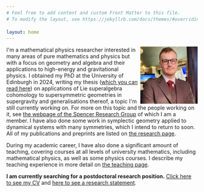 ```yaml
---
# Feel free to add content and custom Front Matter to this file.
# To modify the layout, see https://jekyllrb.com/docs/themes/#overriding-theme-defaults

layout: home
---
```


<img src="./images/profile-pic-cropped.jpg" alt="Profile picture." width="30%" align="right">

I'm a mathematical physics researcher interested in many areas of pure mathematics and physics but with a focus on geometry and algebra and their applications to high-energy and gravitational physics. 
I obtained my PhD at the University of Edinburgh in 2024, writing my thesis ([which you can read here](http://dx.doi.org/10.7488/era/4477)) on applications of Lie superalgebra cohomology to supersymmetric geometries in supergravity and generalisations thereof, a topic I'm still currently working on. 
For more on this topic and the people working on it, see [the webpage of the Spencer Research Group](https://www.maths.ed.ac.uk/~jmf/SRG/) of which I am a member. 
I have also done some work in symplectic geometry applied to dynamical systems with many symmetries, which I intend to return to soon. 
All of my publications and preprints are listed on [the research page](research).

During my academic career, I have also done a significant amount of teaching, covering courses at all levels of university mathematics, including mathematical physics, as well as some physics courses. I describe my teaching experience in more detail on [the teaching page](teaching).

**I am currently searching for a postdoctoral research position.**
[Click here to see my CV](files/cv.pdf) and [here to see a research statement](files/research-statement.pdf).
